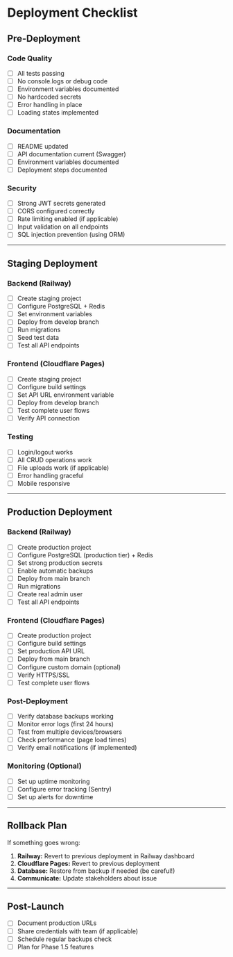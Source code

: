 # Deployment Checklist

## Pre-Deployment

### Code Quality

- [ ] All tests passing
- [ ] No console.logs or debug code
- [ ] Environment variables documented
- [ ] No hardcoded secrets
- [ ] Error handling in place
- [ ] Loading states implemented

### Documentation

- [ ] README updated
- [ ] API documentation current (Swagger)
- [ ] Environment variables documented
- [ ] Deployment steps documented

### Security

- [ ] Strong JWT secrets generated
- [ ] CORS configured correctly
- [ ] Rate limiting enabled (if applicable)
- [ ] Input validation on all endpoints
- [ ] SQL injection prevention (using ORM)

---

## Staging Deployment

### Backend (Railway)

- [ ] Create staging project
- [ ] Configure PostgreSQL + Redis
- [ ] Set environment variables
- [ ] Deploy from develop branch
- [ ] Run migrations
- [ ] Seed test data
- [ ] Test all API endpoints

### Frontend (Cloudflare Pages)

- [ ] Create staging project
- [ ] Configure build settings
- [ ] Set API URL environment variable
- [ ] Deploy from develop branch
- [ ] Test complete user flows
- [ ] Verify API connection

### Testing

- [ ] Login/logout works
- [ ] All CRUD operations work
- [ ] File uploads work (if applicable)
- [ ] Error handling graceful
- [ ] Mobile responsive

---

## Production Deployment

### Backend (Railway)

- [ ] Create production project
- [ ] Configure PostgreSQL (production tier) + Redis
- [ ] Set strong production secrets
- [ ] Enable automatic backups
- [ ] Deploy from main branch
- [ ] Run migrations
- [ ] Create real admin user
- [ ] Test all API endpoints

### Frontend (Cloudflare Pages)

- [ ] Create production project
- [ ] Configure build settings
- [ ] Set production API URL
- [ ] Deploy from main branch
- [ ] Configure custom domain (optional)
- [ ] Verify HTTPS/SSL
- [ ] Test complete user flows

### Post-Deployment

- [ ] Verify database backups working
- [ ] Monitor error logs (first 24 hours)
- [ ] Test from multiple devices/browsers
- [ ] Check performance (page load times)
- [ ] Verify email notifications (if implemented)

### Monitoring (Optional)

- [ ] Set up uptime monitoring
- [ ] Configure error tracking (Sentry)
- [ ] Set up alerts for downtime

---

## Rollback Plan

If something goes wrong:

1. **Railway:** Revert to previous deployment in Railway dashboard
2. **Cloudflare Pages:** Revert to previous deployment
3. **Database:** Restore from backup if needed (be careful!)
4. **Communicate:** Update stakeholders about issue

---

## Post-Launch

- [ ] Document production URLs
- [ ] Share credentials with team (if applicable)
- [ ] Schedule regular backups check
- [ ] Plan for Phase 1.5 features
